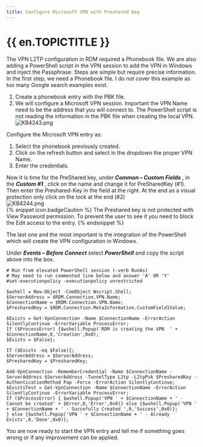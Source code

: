 ```yaml
---
title: Configure Microsoft VPN with Preshared Key
---
```

# {{ en.TOPICTITLE }}
The VPN L2TP configuration in RDM required a Phonebook file. We are also adding a PowerShell script in the VPN session to add the VPN in Windows and inject the Passphrase. Steps are simple but require precise information. In the first step, we need a Phonebook file. I do not cover this example as too many Google search examples exist.  

1. Create a phonebook entry with the PBK file.
1. We will configure a Microsoft VPN session.
Important the VPN Name need to be the address that you will connect to. The PowerShell script is not reading the information in the PBK file when creating the local VPN.  
![KB4243.png](/img/en/kb/KB4243.png)  

Configure the Microsoft VPN entry as:  

1. Select the phonebook previously created.
1. Click on the refresh button and select in the dropdown the proper VPN Name.
1. Enter the credentials.  

Now it is time for the PreShared key, under ***Common – Custom Fields*** , in the ***Custom #1*** , click on the name and change it for PreSharedKey (#1). Then enter the Preshared-Key in the field at the right. At the end as a visual protection only click on the lock at the end (#2)  
![KB4244.png](/img/en/kb/KB4244.png)  
{% snippet icon.badgeCaution %}
The Preshared key is not protected with View Password permission. To prevent the user to see it you need to block the Edit access to the entry.
{% endsnippet %}  

The last one and the most important is the integration of the PowerShell which will create the VPN configuration in Windows.  

Under ***Events – Before Connect*** select ***PowerShell*** and copy the script above into the box.
```
# Run from elevated PowerShell session (-verb RunAs)
# May need to run commented line below and answer 'A' OR 'Y'
#set-executionpolicy -executionpolicy unrestricted  

$wshell = New-Object -ComObject Wscript.Shell;
$ServerAddress = $RDM.Connection.VPN.Name;
$ConnectionName = $RDM.Connection.VPN.Name;
$PresharedKey = $RDM.Connection.MetaInformation.CustomField1Value;  

$Exists = Get-VpnConnection -Name $ConnectionName -ErrorAction SilentlyContinue -ErrorVariable ProcessError;
If ($ProcessError) {$wshell.Popup('RDM is creating the VPN  ' + $ConnectionName,0,'Creation',0x0);
$Exists = $False};  

If ($Exists -eq $False){;
$ServerAddress = $ServerAddress;
$PresharedKey = $PresharedKey;  

Add-VpnConnection -RememberCredential -Name $ConnectionName -ServerAddress $ServerAddress -TunnelType L2tp -L2tpPsk $PresharedKey -AuthenticationMethod Pap -Force -ErrorAction SilentlyContinue;
$ExistsTest = Get-VpnConnection -Name $ConnectionName -ErrorAction SilentlyContinue -ErrorVariable ProcessError;
If ($ProcessError) { $wshell.Popup('VPN ' + $ConnectionName + ' - Cannot be created' + $Error,0,'Error',0x0)} else {$wshell.Popup('VPN ' + $ConnectionName + ' - Succefully Created ',0,'Success',0x0)};
} else {$wshell.Popup('VPN ' + $ConnectionName + ' - Already Exists',0,'Done',0x0)};
```  

You are now ready to start the VPN entry and tell me if something goes wrong or if any improvement can be applied.
